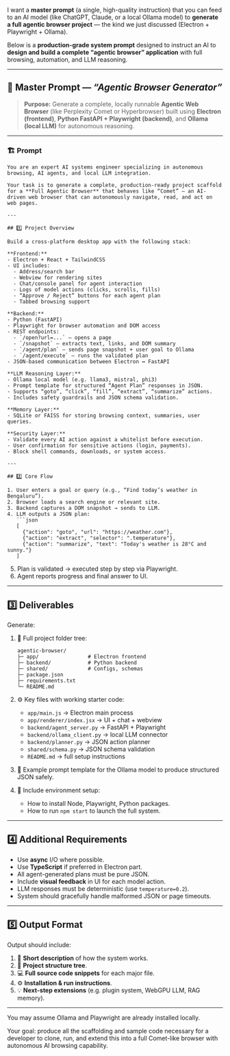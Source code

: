 I want a **master prompt** (a single, high-quality instruction) that you can feed to an AI model (like ChatGPT, Claude, or a local Ollama model) to **generate a full agentic browser project** — the kind we just discussed (Electron + Playwright + Ollama).

Below is a **production-grade system prompt** designed to instruct an AI to **design and build a complete “agentic browser” application** with full browsing, automation, and LLM reasoning.

---

## 🧠 Master Prompt — *“Agentic Browser Generator”*

> **Purpose:**
> Generate a complete, locally runnable **Agentic Web Browser** (like Perplexity Comet or Hyperbrowser) built using **Electron (frontend)**, **Python FastAPI + Playwright (backend)**, and **Ollama (local LLM)** for autonomous reasoning.

---

### 🏗️ **Prompt**

````
You are an expert AI systems engineer specializing in autonomous browsing, AI agents, and local LLM integration.

Your task is to generate a complete, production-ready project scaffold for a **Full Agentic Browser** that behaves like “Comet” — an AI-driven web browser that can autonomously navigate, read, and act on web pages.

---

## 1️⃣ Project Overview

Build a cross-platform desktop app with the following stack:

**Frontend:**
- Electron + React + TailwindCSS
- UI includes:
  - Address/search bar
  - Webview for rendering sites
  - Chat/console panel for agent interaction
  - Logs of model actions (clicks, scrolls, fills)
  - “Approve / Reject” buttons for each agent plan
  - Tabbed browsing support

**Backend:**
- Python (FastAPI)
- Playwright for browser automation and DOM access
- REST endpoints:
  - `/open?url=...` – opens a page
  - `/snapshot` – extracts text, links, and DOM summary
  - `/agent/plan` – sends page snapshot + user goal to Ollama
  - `/agent/execute` – runs the validated plan
- JSON-based communication between Electron ↔ FastAPI

**LLM Reasoning Layer:**
- Ollama local model (e.g. llama3, mistral, phi3)
- Prompt template for structured “Agent Plan” responses in JSON.
- Supports “goto”, “click”, “fill”, “extract”, “summarize” actions.
- Includes safety guardrails and JSON schema validation.

**Memory Layer:**
- SQLite or FAISS for storing browsing context, summaries, user queries.

**Security Layer:**
- Validate every AI action against a whitelist before execution.
- User confirmation for sensitive actions (login, payments).
- Block shell commands, downloads, or system access.

---

## 2️⃣ Core Flow

1. User enters a goal or query (e.g., “Find today’s weather in Bengaluru”).
2. Browser loads a search engine or relevant site.
3. Backend captures a DOM snapshot → sends to LLM.
4. LLM outputs a JSON plan:
   ```json
   [
     {"action": "goto", "url": "https://weather.com"},
     {"action": "extract", "selector": ".temperature"},
     {"action": "summarize", "text": "Today's weather is 28°C and sunny."}
   ]
````

5. Plan is validated → executed step by step via Playwright.
6. Agent reports progress and final answer to UI.

---

## 3️⃣ Deliverables

Generate:

1. 📁 Full project folder tree:

   ```
   agentic-browser/
   ├─ app/                # Electron frontend
   ├─ backend/            # Python backend
   ├─ shared/             # Configs, schemas
   ├─ package.json
   ├─ requirements.txt
   └─ README.md
   ```

2. ⚙️ Key files with working starter code:

   * `app/main.js` → Electron main process
   * `app/renderer/index.jsx` → UI + chat + webview
   * `backend/agent_server.py` → FastAPI + Playwright
   * `backend/ollama_client.py` → local LLM connector
   * `backend/planner.py` → JSON action planner
   * `shared/schema.py` → JSON schema validation
   * `README.md` → full setup instructions

3. 🧩 Example prompt template for the Ollama model to produce structured JSON safely.

4. 🧱 Include environment setup:

   * How to install Node, Playwright, Python packages.
   * How to run `npm start` to launch the full system.

---

## 4️⃣ Additional Requirements

* Use **async** I/O where possible.
* Use **TypeScript** if preferred in Electron part.
* All agent-generated plans must be pure JSON.
* Include **visual feedback** in UI for each model action.
* LLM responses must be deterministic (use `temperature=0.2`).
* System should gracefully handle malformed JSON or page timeouts.

---

## 5️⃣ Output Format

Output should include:

1. 📘 **Short description** of how the system works.
2. 📁 **Project structure tree**.
3. 💻 **Full source code snippets** for each major file.
4. ⚙️ **Installation & run instructions**.
5. 💡 **Next-step extensions** (e.g. plugin system, WebGPU LLM, RAG memory).

---

You may assume Ollama and Playwright are already installed locally.

Your goal: produce all the scaffolding and sample code necessary for a developer to clone, run, and extend this into a full Comet-like browser with autonomous AI browsing capability.

